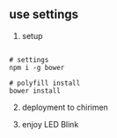 
## use settings

 1. setup

```

# settings
npm i -g bower

# polyfill install
bower install

```

 2. deployment to chirimen

 3. enjoy LED Blink
